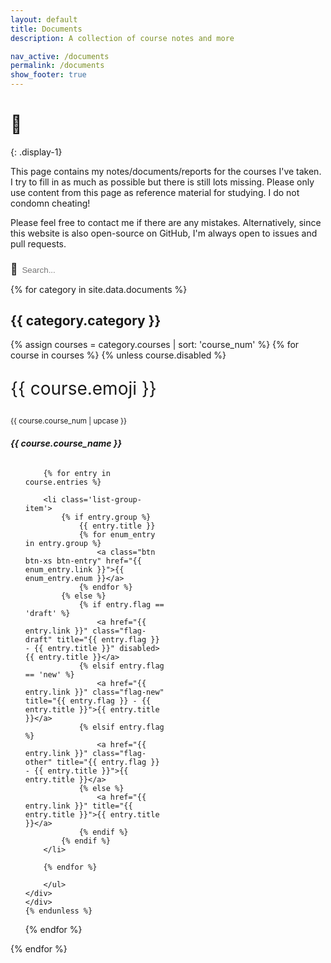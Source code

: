 ```yaml
---
layout: default
title: Documents
description: A collection of course notes and more

nav_active: /documents
permalink: /documents
show_footer: true
---
```


<style>	
	#searchField {
		border: none;
		background-color: transparent;
		border-bottom: 1px dotted var(--text-color);
		color: var(--text-color);
		margin-top: .8em;
	}
	#searchFieldIcon { font-size: 1.25em; }
	
	.card { width: 100%; margin-bottom: 1em; border: none; background: transparent; }
	.card-header { background-color: transparent; border-bottom: none; }
	.card-body { padding: 0; }
	.card-body .list-group .list-group-item {
		border: none;
		padding: 0;
		white-space: nowrap;
		text-overflow: ellipsis;
		overflow: hidden;
		margin: 0;
		background: transparent;
	}
	.card-body .list-group .list-group-item .btn-entry {
		border: 1px solid var(--link-color);
		color: var(--link-color);
		margin-top: .1em;
		margin-bottom: .1em;
		transition: none;
	}
	.card-body .list-group .list-group-item .btn-entry:hover {
		border-color: var(--theme-primary);
		color: white;
		background-color: var(--theme-primary);
	}
	
	.card-gutter-sizer { width: 0; }
	@media screen and (min-width: 992px) {
		.card { width: 32%; }
		.card-gutter-sizer { width: 2%; }
	}
	@media screen and (min-width: 768px) and (max-width: 992px) {
		.card { width: 49%; }
		.card-gutter-sizer { width: 2%; }
	}
	
	.flag-draft { text-decoration: line-through; }
	</style>

# 📓
{: .display-1}

This page contains my notes/documents/reports for the courses I've taken. I try to fill in as much as possible but there is still lots missing. Please only use content from this page as reference material for studying. I do not condomn cheating!

Please feel free to contact me if there are any mistakes. Alternatively, since this website is also open-source on GitHub, I'm always open to issues and pull requests.

<span id="searchFieldIcon">&#128270;&nbsp;</span><input type="text" id="searchField" onkeyup="searchFunc()" placeholder="Search...">

{% for category in site.data.documents %}
<section>
<h2 class='mt-4'>{{ category.category }}</h2>
<div class="card-grid">
<div class="card-gutter-sizer"></div>
{% assign courses = category.courses | sort: 'course_num' %}
{% for course in courses %}
	{% unless course.disabled %}
	<div id="{{ course.course_num | replace: ' ', '-'}}" class="card p-0">
	<div class="card-header p-0">
		<p class="m-0" style="font-size: 2em;">{{ course.emoji }}</p>
		<small>{{ course.course_num | upcase }}</small>
		<h6><b>{{ course.course_name }}</b></h6>
		<!-- <small>Last updated {{ course.date | default: 'never' }}</small> -->
	</div>
	<div class="card-body">
		<ul class='list-group list-group-flush'>

		{% for entry in course.entries %}

		<li class='list-group-item'>
			{% if entry.group %}
				{{ entry.title }}
				{% for enum_entry in entry.group %}
					<a class="btn btn-xs btn-entry" href="{{ enum_entry.link }}">{{ enum_entry.enum }}</a>
				{% endfor %}
			{% else %}
				{% if entry.flag == 'draft' %}
					<a href="{{ entry.link }}" class="flag-draft" title="{{ entry.flag }} - {{ entry.title }}" disabled>{{ entry.title }}</a>
				{% elsif entry.flag == 'new' %}
					<a href="{{ entry.link }}" class="flag-new" title="{{ entry.flag }} - {{ entry.title }}">{{ entry.title }}</a>
				{% elsif entry.flag %}
					<a href="{{ entry.link }}" class="flag-other" title="{{ entry.flag }} - {{ entry.title }}">{{ entry.title }}</a>
				{% else %}
					<a href="{{ entry.link }}" title="{{ entry.title }}">{{ entry.title }}</a>
				{% endif %}
			{% endif %}
		</li>

		{% endfor %}

		</ul>
	</div>
	</div>
	{% endunless %}
{% endfor %}
</div>
</section>
{% endfor %}

<script src="https://cdnjs.cloudflare.com/ajax/libs/masonry/4.2.2/masonry.pkgd.min.js" crossorigin="anonymous"></script>
<script>
$('.card-grid').masonry({
    itemSelector: '.card',
    gutter: '.card-gutter-sizer',
    percentPosition: true
});

function searchFunc() {
	let searchInput = document.getElementById('searchField');
	let searchVal = searchInput.value.toLowerCase();

	let allCards = document.getElementsByClassName('card');
	for (let i = 0; i < allCards.length; i++) {

		let cardHeader = allCards[i].getElementsByClassName('card-header')[0];

		if (cardHeader.innerHTML.toLowerCase().includes(searchVal)) {
			allCards[i].style.display = 'flex';
		} else {
			allCards[i].style.display = 'none';
		}
	}

	// check if card grid is empty
	let cardGrids = document.getElementsByClassName('card-grid');
	for (let i = 0; i < cardGrids.length; i++) {
		let cards = cardGrids[i].getElementsByClassName('card');
		let display = false;
		for (let j = 0; j < cards.length; j++) {
			if (cards[j].style.display !== 'none') {
				display = true;
			}
		}
		if (display) {
			cardGrids[i].previousElementSibling.style.display = 'block'
			cardGrids[i].style.display = 'block';
		} else {
			cardGrids[i].previousElementSibling.style.display = 'none'
			cardGrids[i].style.display = 'none';
		}
	}

	// Reload masonry layout
	$('.card-grid').masonry('layout');
}

$(document).ready(function() {
	// alert('hi');
	let regex = /\/documents\/?#\?(.+)/g;
	let url = window.location.href;
	let matches = regex.exec(url);
	if (matches) {
		document.getElementById('searchField').value = matches[1];
		searchFunc()
	}
});
</script>
